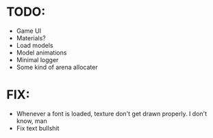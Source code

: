 # TODO:
- Game UI
- Materials? 
- Load models 
- Model animations
- Minimal logger
- Some kind of arena allocater

# FIX: 
- Whenever a font is loaded, texture don't get drawn properly. I don't know, man
- Fix text bullshit
